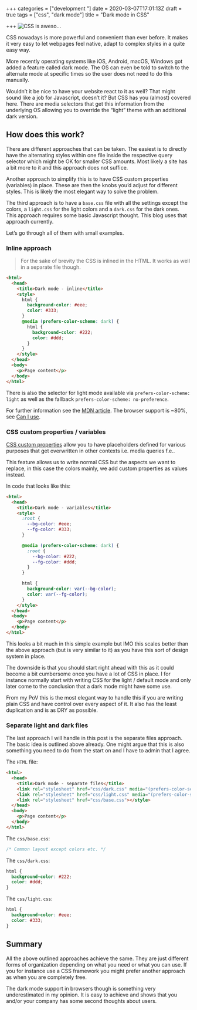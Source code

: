 +++
categories = ["development "]
date = 2020-03-07T17:01:13Z
draft = true
tags = ["css", "dark mode"]
title = "Dark mode in CSS"

+++
![CSS is aweso...](/uploads/2020/03/07/E25396F4-ABA3-4CD2-B543-BB25F38F86F3.jpeg "CSS is aweso...")

CSS nowadays is more powerful and convenient than ever before. It makes it very easy to let webpages feel native, adapt to complex styles in a quite easy way.

More recently operating systems like iOS, Android, macOS, Windows got added a feature called dark mode. The OS can even be told to switch to the alternate mode at specific times so the user does not need to do this manually.

Wouldn’t it be nice to have your website react to it as well? That might sound like a job for Javascript, doesn’t it? But CSS has you (almost) covered here. There are media selectors that get this information from the underlying OS allowing you to override the “light” theme with an additional dark version.

## How does this work?

There are different approaches that can be taken. The easiest is to directly have the alternating styles within one file inside the respective query selector which might be OK for smaller CSS amounts. Most likely a site has a bit more to it and this approach does not suffice.

Another approach to simplify this is to have CSS custom properties (variables) in place. These are then the knobs you’d adjust for different styles. This is likely the most elegant way to solve the problem.

The third approach is to have a `base.css` file with all the settings except the colors, a `light.css` for the light colors and a `dark.css` for the dark ones. This approach requires some basic Javascript thought. This blog uses that approach currently.

Let’s go through all of them with small examples.

### Inline approach

> For the sake of brevity the CSS is inlined in the HTML. It works as well in a separate file though.

```html
<html>
  <head>
    <title>Dark mode - inline</title>
    <style>
      html {
        background-color: #eee;
        color: #333;
      }
      @media (prefers-color-scheme: dark) {
        html {
          background-color: #222;
          color: #ddd;
        }
      }
    </style>
  </head>
  <body>
    <p>Page content</p>
  </body>
</html>
```

There is also the selector for light mode available via `prefers-color-scheme: light` as well as the fallback `prefers-color-scheme: no-preference`.

For further information see the [MDN article](https://developer.mozilla.org/en-US/docs/Web/CSS/@media/prefers-color-scheme "prefers-color-scheme"). The browser support is \~80%, see [Can I use](https://caniuse.com/#feat=prefers-color-scheme "prefers-color-scheme media query").

### CSS custom properties / variables

[CSS custom properties](https://developer.mozilla.org/en-US/docs/Web/CSS/--* "Custom properties (--*): CSS variables") allow you to have placeholders defined for various purposes that get overwritten in other contexts i.e. media queries f.e..

This feature allows us to write normal CSS but the aspects we want to replace, in this case the colors mainly, we add custom properties as values instead.

In code that looks like this:

```html
<html>
  <head>
    <title>Dark mode - variables</title>
    <style>
      :root {
        --bg-color: #eee;
        --fg-color: #333;
      }

      @media (prefers-color-scheme: dark) {
        :root {
          --bg-color: #222;
          --fg-color: #ddd;
        }
      }

      html {
        background-color: var(--bg-color);
        color: var(--fg-color);
      }
    </style>
  </head>
  <body>
    <p>Page content</p>
  </body>
</html>
```

This looks a bit much in this simple example but IMO this scales better than the above approach (but is very similar to it) as you have this sort of design system in place. 

The downside is that you should start right ahead with this as it could become a bit cumbersome once you have a lot of CSS in place. I for instance normally start with writing CSS for the light / default mode and only later come to the conclusion that a dark mode might have some use.

From my PoV this is the most elegant way to handle this if you are writing plain CSS and have control over every aspect of it. It also has the least duplication and is as DRY as possible.

### Separate light and dark files

The last approach I will handle in this post is the separate files approach. The basic idea is outlined above already. One might argue that this is also something you need to do from the start on and I have to admin that I agree.

The `HTML` file:

```html
<html>
  <head>
    <title>Dark mode - separate files</title>
    <link rel="stylesheet" href="css/dark.css" media="(prefers-color-scheme: dark)">
    <link rel="stylesheet" href="css/light.css" media="(prefers-color-scheme: no-preference), (prefers-color-scheme: light)">
    <link rel="stylesheet" href="css/base.css"></style>
  </head>
  <body>
    <p>Page content</p>
  </body>
</html>
```

The `css/base.css`:

```css
/* Common layout except colors etc. */
```

The `css/dark.css`:

```css
html {
  background-color: #222;
  color: #ddd;
}
```

The `css/light.css`:

```css
html {
  background-color: #eee;
  color: #333;
}
```

## Summary

All the above outlined approaches achieve the same. They are just different forms of organization depending on what you need or what you can use. If you for instance use a CSS framework you might prefer another approach as when you are completely free.

The dark mode support in browsers though is something very underestimated in my opinion. It is easy to achieve and shows that you and/or your company has some second thoughts about users.